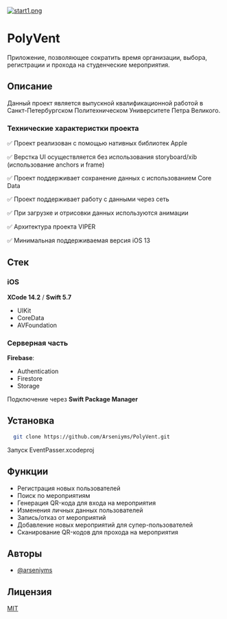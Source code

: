 [![start1.png](https://i.postimg.cc/QdNFkLr0/start1.png)](https://postimg.cc/Ln742b51)

# PolyVent

Приложение, позволяющее сократить время организации, выбора, регистрации и прохода на студенческие мероприятия.

## Описание
Данный проект является выпускной квалификационной работой в Санкт-Петербургском Политехническом Университете Петра Великого. 

### Технические характеристки проекта

✅ Проект реализован с помощью нативных библиотек Apple 

✅ Верстка UI осуществляется без использования storyboard/xib (использование anchors и frame)

✅ Проект поддерживает сохранение данных с использованием Core Data

✅ Проект поддерживает работу с данными через сеть 

✅ При загрузке и отрисовки данных используются анимации

✅ Архитектура проекта VIPER

✅ Минимальная поддерживаемая версия iOS 13

## Стек

### iOS
**XCode 14.2** / **Swift 5.7**


- UIKit
- CoreData
- AVFoundation


### Серверная часть
**Firebase**:
- Authentication
- Firestore
- Storage
 
Подключение через **Swift Package Manager**

## Установка

```bash
  git clone https://github.com/Arseniyms/PolyVent.git
```

Запуск EventPasser.xcodeproj
## Функции

- Регистрация новых пользователей
- Поиск по мероприятиям
- Генерация QR-кода для входа на мероприятия
- Изменения личных данных пользователей
- Запись/отказ от мероприятий
- Добавление новых мероприятий для супер-пользователей
- Сканирование QR-кодов для прохода на мероприятия
## Авторы

- [@arseniyms](https://t.me/Arseniyms)


## Лицензия

[MIT](https://choosealicense.com/licenses/mit/)

